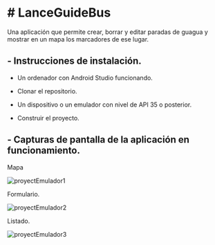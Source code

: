 # # LanceGuideBus

Una aplicación que permite crear, borrar y editar paradas de guagua y mostrar en un mapa los marcadores de ese lugar.

##  -   Instrucciones de instalación.

- Un ordenador con Android Studio funcionando.

- Clonar el repositorio.

- Un dispositivo o un emulador con nivel de API 35 o posterior.

-  Construir el proyecto.

## -   Capturas de pantalla de la aplicación en funcionamiento.

Mapa

![proyectEmulador1](https://github.com/user-attachments/assets/90c273a8-fbfb-42d9-810e-18d879f94b10)

Formulario.

![proyectEmulador2](https://github.com/user-attachments/assets/8a3dd99c-020a-42c7-96aa-e4b6987c313b)

Listado.

![proyectEmulador3](https://github.com/user-attachments/assets/1720764b-abda-4e20-bb0e-ad925d40c4a8)

